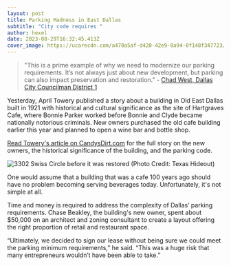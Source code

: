 ```yaml
---
layout: post
title: Parking Madness in East Dallas
subtitle: "City code requires "
author: hexel
date: 2023-08-29T16:32:45.413Z
cover_image: https://ucarecdn.com/a478a5af-d420-42e9-8a94-0f148f347723/-/crop/1198x763/0,16/-/preview/
---
```

> "This is a prime example of why we need to modernize our parking requirements. It’s not always just about new development, but parking can also impact preservation and restoration." - [Chad West, Dallas City Councilman District 1](https://twitter.com/ChadWestDallas/status/1696160540962300209)

Yesterday, April Towery published a story about a building in Old East Dallas built in 1921 with historical and cultural significance as the site of Hartgraves Cafe, where Bonnie Parker worked before Bonnie and Clyde became nationally notorious criminals. New owners purchased the old cafe building earlier this year and planned to open a wine bar and bottle shop.

[Read Towery's article on CandysDirt.com](https://candysdirt.com/2023/08/28/redevelopment-plan-for-an-old-east-dallas-cafe-with-bonnie-and-clyde-ties-hits-a-roadblock-with-parking-requirements/) for the full story on the new owners, the historical significance of the building, and the parking code.

![3302 Swiss Circle before it was restored (Photo Credit: Texas Hideout)](https://ucarecdn.com/20fca8f5-6ba5-4611-bf63-463005245b00/ "3302 Swiss Circle before it was restored (Photo Source: texashideout.tripod.com/bc.htm)")

One would assume that a building that was a cafe 100 years ago should have no problem becoming serving beverages today. Unfortunately, it's not simple at all.

Time and money is required to address the complexity of Dallas’ parking requirements. Chase Beakley, the building's new owner, spent about $50,000 on an architect and zoning consultant to create a layout offering the right proportion of retail and restaurant space. 

“Ultimately, we decided to sign our lease without being sure we could meet the parking minimum requirements,” he said. “This was a huge risk that many entrepreneurs wouldn’t have been able to take.”